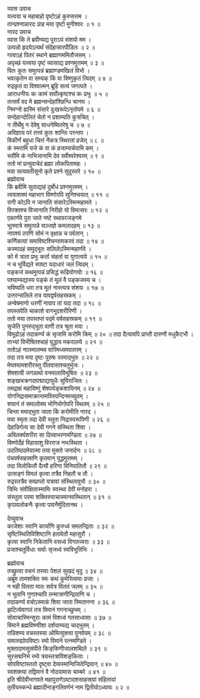 व्यास उवाच  
यत्त्वया च महाबाहो पृष्टोऽहं कुरुसत्तम ।  
तान्प्रश्नान्नारदः प्राह मया पृष्टो मुनीश्वरः ॥ १ ॥  
नारद उवाच  
व्यास किं ते ब्रवीम्यद्य पुराऽयं संशयो मम ।  
उत्पन्नो हृदयेऽत्यर्थं संदेहासारपीडितः ॥ २ ॥  
गत्वाऽहं पितरं स्थाने ब्रह्माणममितौजसम् ।  
अपृच्छं यत्त्वया पृष्टं व्यासाद्य प्रश्नमुत्तमम् ॥ ३ ॥  
पितः कुतः समुत्पन्नं ब्रह्माण्डमखिलं विभो ।  
भवत्कृतेन वा सम्यक् किं वा विष्णुकृतं त्विदम् ॥ ४ ॥  
रुद्रकृतं वा विश्वात्मन् ब्रूहि सत्यं जगत्पते ।  
आराधनीयः कः कामं सर्वोत्कृष्टश्च कः प्रभुः ॥ ५ ॥  
तत्सर्वं वद मे ब्रह्मन्सन्देहांश्छिन्धि चानघ ।  
निमग्नो ह्यस्मि संसारे दुःखरूपेऽनृतोपमे ॥ ६ ॥  
सन्देहान्दोलितं चेतो न प्रशाम्यति कुत्रचित् ।  
न तीर्थेषु न देवेषु साधनेष्वितरेषु च ॥ ७ ॥  
अविज्ञाय परं तत्त्वं कुतः शान्तिः परन्तप ।  
विकीर्णं बहुधा चित्तं नैकत्र स्थिरतां व्रजेत् ॥ ८ ॥  
कं स्मरामि यजे कं वा कं व्रजाम्यर्चयामि कम् ।  
स्तौ‌मि कं नाभिजानामि देव सर्वेश्वरेश्वरम् ॥ ९ ॥  
ततो मां प्रत्युवाचेदं ब्रह्मा लोकपितामहः ।  
मया सत्यवतीसूनो कृते प्रश्ने सुदुस्तरे ॥ १० ॥  
ब्रह्मोवाच  
किं ब्रवीमि सुताद्याहं दुर्बोधं प्रश्नमुत्तमम् ।  
त्वयाशक्यं महाभाग विष्णोरपि सुनिश्चयात् ॥ ११ ॥  
रागी कोऽपि न जानाति संसारेऽस्मिन्महामते ।  
विरक्तश्च विजानाति निरीहो यो विमत्सरः ॥ १२ ॥  
एकार्णवे पुरा जाते नष्टे स्थावरजङ्गमे  
भूतमात्रे समुत्पन्ने सञ्जज्ञे कमलादहम् ॥ १३ ॥  
नापश्यं तरणिं सोमं न वृक्षान्न च पर्वतान् ।  
कर्णिकायां समाविष्टश्चिन्तामकरवं तदा ॥ १४ ॥  
कस्मादहं समुद्‌भूतः सलिलेऽस्मिन्महार्णवे ।  
को मे त्राता प्रभुः कर्ता संहर्ता वा युगात्यये ॥ १५ ॥  
न च भूर्विद्यते स्पष्टा यदाधारं जलं त्विदम् ।  
पङ्कजं कथमुत्पन्नं प्रसिद्धं रूढियोगयोः ॥ १६ ॥  
पश्याम्यद्यास्य पङ्कं तं मूलं वै पङ्कजस्य च ।  
भविष्यति धरा तत्र मूलं नास्त्यत्र संशयः ॥ १७ ॥  
उत्तरन्सलिले तत्र यावद्वर्षसहस्रकम् ।  
अन्वेषमाणो धरणीं नावाप तां यदा तदा ॥ १८ ॥  
तपस्तपेति चाकाशे वागभूदशरीरिणी ।  
ततो मया तपस्तप्तं पद्‌मे वर्षसहस्रकम् ॥ १९ ॥  
सृजेति पुनरुद्‌भूता वाणी तत्र श्रुता मया ।  
विमूढोऽहं तदाकर्ण्य कं सृजामि करोमि किम् ॥ २० ॥
तदा दैत्यावपि प्राप्तौ दारुणौ मधुकैटभौ ।  
ताभ्यां विभीषितश्चाहं युद्धाय मकरालये ॥ २१ ॥  
ततोऽहं नालमालम्ब्य वारिमध्यमवातरम् ।  
तदा तत्र मया दृष्टः पुरुषः परमाद्‌भुतः ॥ २२ ॥  
मेघश्यामशरीरस्तु पीतवासाश्चतुर्भुजः ।  
शेषशायी जगन्नाथो वनमालाविभूषितः ॥ २३ ॥  
शङ्खचक्रगदापद्माद्यायुधैः सुविराजितः ।  
तमद्राक्षं महाविष्णुं शेषपर्यङ्कशायिनम् ॥ २४ ॥  
योगनिद्रासमाक्रान्तमविस्पन्दिनमच्युतम् ।  
शयानं तं समालोक्य भोगिभोगोपरि स्थितम् ॥ २५ ॥  
चिन्ता ममाद्‌भुता जाता किं करोमीति नारद ।  
मया स्मृता तदा देवी स्तुता निद्रास्वरूपिणी ॥ २६ ॥  
देहान्निर्गत्य सा देवी गगने संस्थिता शिवा ।  
अवितर्क्यशरीरा सा दिव्याभरणमण्डिता ॥ २७ ॥  
विष्णोर्देहं विहायाशु विरराज नभःस्थिता ।  
उदतिष्ठदमेयात्मा तया मुक्तो जनार्दनः ॥ २८ ॥  
पंचवर्षसहस्राणि कृतवान् युद्धमुत्तमम् ।  
तदा विलोकितौ दैत्यौ हरिणा विनिपातितौ ॥ २९ ॥  
उत्सङ्गं विमलं कृत्वा तत्रैव निहतौ च तौ ।  
रुद्रस्तत्रैव सम्प्राप्तो यत्रावां संस्थितावुभौ ॥ ३० ॥  
त्रिभिः संवीक्षितास्मामिः स्वस्था देवी मनोहरा ।  
संस्तुता परमा शक्तिरुवाचास्मानवस्थितान् ॥ ३१ ॥  
कृपावलोकनैः कृत्वा पावनैर्मुदितानथ ।  
  
देव्युवाच  
काजेशाः स्वानि कार्याणि कुरुध्वं समतन्द्रिताः ॥ ३२ ॥  
सृष्टिस्थितिविशिष्टानि हतावेतौ महासुरौ ।  
कृत्वा स्वानि निकेतानि वसध्वं विगतज्वराः ॥ ३३ ॥  
प्रजाश्चतुर्विधाः सर्वाः सृजध्वं स्वविभूतिभिः ।  
  
ब्रह्मोवाच  
तच्छ्रुत्वा वचनं तस्याः पेशलं सुखदं मृदु ॥ ३४ ॥  
अब्रूम तामशक्तिः स्मः कथं कुर्मस्त्विमाः प्रजाः ।  
न मही वितता मातः सर्वत्र विततं जलम् ॥ ३५ ॥  
न भूतानि गुणाश्चापि तन्मात्राणीन्द्रियाणि च ।  
तदाकर्ण्य वचोऽस्माकं शिवा जाता स्मितानना ॥ ३६ ॥  
झटित्येवागतं तत्र विमानं गगनाच्छुभम् ।  
सोवाचास्मिन्सुराः कामं विशध्वं गतसाध्वसाः ॥ ३७ ॥  
विमाने ब्रह्मविष्ण्वीशा दर्शयाम्यद्य चाद्‌भुतम् ।  
तन्निशम्य वचस्तस्या ओमित्युक्त्वा पुनर्वयम् ॥ ३८ ॥  
समारुह्योपविष्टाः स्मो विमाने रत्नमण्डिते ।  
मुक्तादामसुसंवीते किङ्‌किणीजालशब्दिते ॥ ३९ ॥  
सुरसद्मनिभे रम्ये त्रयस्तत्राविशङ्‌किताः ।  
सोपविष्टांस्ततो दृष्ट्वा देव्यस्मान्विजितेन्द्रियान् ॥ ४० ॥  
स्वशक्त्या तद्विमानं वै नोदयामास चाम्बरे ॥ ४१ ॥  
इति श्रीदेवीभागवते महापुराणेऽष्टादशसाहस्र्यां संहितायां  
तृतीयस्कन्धे ब्रह्मादीनाङ्‌गतिवर्णनं नाम द्वितीयोऽध्यायः ॥ २ ॥
